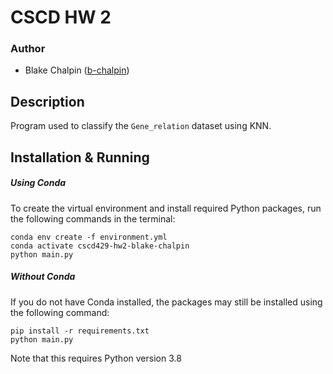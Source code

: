 # CSCD HW 2

### Author

- Blake Chalpin ([b-chalpin](https://github.com/b-chalpin))

## Description

Program used to classify the `Gene_relation` dataset using KNN.

## Installation & Running

##### Using Conda

To create the virtual environment and install required Python packages, run the following commands in the terminal:

```
conda env create -f environment.yml
conda activate cscd429-hw2-blake-chalpin
python main.py
```

##### Without Conda

If you do not have Conda installed, the packages may still be installed using the following command:

```
pip install -r requirements.txt
python main.py
```

Note that this requires Python version 3.8
